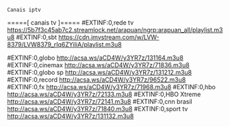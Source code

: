     Canais iptv



=====[ canais tv ]=====
#EXTINF:0,rede tv
https://5b7f3c45ab7c2.streamlock.net/arapuan/ngrp:arapuan_all/playlist.m3u8
#EXTINF:0,sbt
https://cdn.jmvstream.com/w/LVW-8379/LVW8379_rIq6ZYiIiA/playlist.m3u8

#EXTINF:0,globo
http://acsa.ws/aCD4W/y3YR7z/131164.m3u8
#EXTINF:0,cinemax
http://acsa.ws/aCD4W/y3YR7z/71836.m3u8
#EXTINF:0,globo sp
http://acsa.ws/aCD4W/y3YR7z/131212.m3u8
#EXTINF:0,record
http://acsa.ws/aCD4W/y3YR7z/96522.m3u8
#EXTINF:0,fx
http://acsa.ws/aCD4W/y3YR7z/71968.m3u8
#EXTINF:0,hbo
http://acsa.ws/aCD4W/y3YR7z/72133.m3u8
#EXTINF:0,HBO Xtreme 
http://acsa.ws/aCD4W/y3YR7z/72141.m3u8
#EXTINF:0,cnn brasil
http://acsa.ws/aCD4W/y3YR7z/71840.m3u8
#EXTINF:0,sport tv
http://acsa.ws/aCD4W/y3YR7z/131132.m3u8
